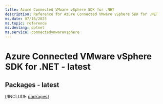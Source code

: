```yaml
---
title: Azure Connected VMware vSphere SDK for .NET
description: Reference for Azure Connected VMware vSphere SDK for .NET
ms.date: 07/16/2025
ms.topic: reference
ms.devlang: dotnet
ms.service: connectedvmwarevsphere
---
```

# Azure Connected VMware vSphere SDK for .NET - latest
## Packages - latest
[!INCLUDE [packages](connected-vmware-vsphere-index.md)]